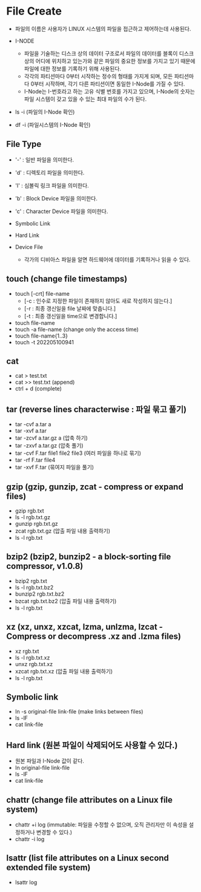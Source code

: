 # File Create

- 파일의 이름은 사용자가 LINUX 시스템의 파일을 접근하고 제어하는데 사용된다.
- I-NODE
  - 파일을 기술하는 디스크 상의 데이터 구조로서 파일의 데이터를 블록이 디스크 상의 어디에 위치하고 있는가와 같은 파일의 중요한 정보를 가지고 있기 때문에 파일에 대한 정보를 기록하기 위해 사용된다.
  - 각각의 파티션마다 0부터 시작하는 정수의 형태를 가지게 되며, 모든 파티션마다 0부터 시작하며, 각기 다른 파티션이면 동일한 I-Node를 가질 수 있다.
  - I-Node는 I-번호라고 하는 고유 식별 번호를 가지고 있으며, I-Node의 숫자는 파일 시스템이 갖고 있을 수 있는 최대 파일의 수가 된다.

- ls -i (파일의 I-Node 확인)
- df -i (파일시스템의 I-Node 확인)

## File Type

- '-' : 일반 파일을 의미한다.
- 'd' : 디렉토리 파일을 의미한다.
- 'l' : 심볼릭 링크 파일을 의미한다.
- 'b' : Block Device 파일을 의미한다.
- 'c' : Character Device 파일을 의미한다.

- Symbolic Link

- Hard Link

- Device File
  - 각가의 디비아스 파일을 알면 하드웨어에 데이터를 기록하거나 읽을 수 있다.

## touch (change file timestamps)

- touch [-crt] file-name
  - [-c : 인수로 지정한 파일이 존재하지 않아도 새로 작성하지 않는다.]
  - [-r : 최종 갱신일을 file 날짜에 맞춥니다.]
  - [-t : 최종 갱신일을 time으로 변경합니다.]
- touch file-name
- touch -a file-name (change only the access time)
- touch file-name{1..3}
- touch -t 202205100941

## cat

- cat > test.txt
- cat >> test.txt (append)
- ctrl + d (complete)

## tar (reverse lines characterwise : 파일 묶고 풀기)

- tar -cvf a.tar a
- tar -xvf a.tar
- tar -zcvf a.tar.gz a (압축 하기)
- tar -zxvf a.tar.gz (압축 풀기)
- tar -cvf F.tar file1 file2 file3 (여러 파일을 하나로 묶기)
- tar -rf F.tar file4
- tar -xvf F.tar (묶여지 파일을 풀기)

## gzip (gzip, gunzip, zcat - compress or expand files)

- gzip rgb.txt
- ls -l rgb.txt.gz
- gunzip rgb.txt.gz
- zcat rgb.txt.gz (압출 파일 내용 출력하기)
- ls -l rgb.txt

## bzip2 (bzip2, bunzip2 - a block-sorting file compressor, v1.0.8)

- bzip2 rgb.txt
- ls -l rgb.txt.bz2
- bunzip2 rgb.txt.bz2
- bzcat rgb.txt.bz2 (압출 파일 내용 출력하기)
- ls -l rgb.txt

## xz (xz, unxz, xzcat, lzma, unlzma, lzcat - Compress or decompress .xz and .lzma files)

- xz rgb.txt
- ls -l rgb.txt.xz
- unxz rgb.txt.xz
- xzcat rgb.txt.xz (압출 파일 내용 출력하기)
- ls -l rgb.txt

## Symbolic link

- ln -s original-file link-file (make links between files)
- ls -lF
- cat link-file

## Hard link (원본 파일이 삭제되어도 사용할 수 있다.)

- 원본 파일과 I-Node 값이 같다.
- ln original-file link-file
- ls -lF
- cat link-file

## chattr (change file attributes on a Linux file system)

- chattr +i log (immutable: 파일을 수정할 수 없으며, 오직 관리자만 이 속성을 설정하거나 변경할 수 있다.)
- chattr -i log

## lsattr (list file attributes on a Linux second extended file system)

- lsattr log